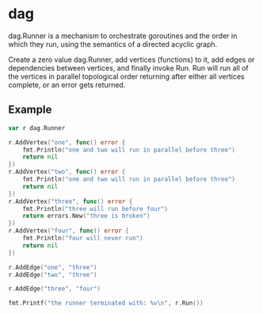 # dag

dag.Runner is a mechanism to orchestrate goroutines and the order in which they run, using the semantics of a directed acyclic graph.

Create a zero value dag.Runner, add vertices (functions) to it, add edges or dependencies between vertices, and finally invoke Run. Run will run all of the vertices in parallel topological order returning after either all vertices complete, or an error gets returned.

## Example

```go
var r dag.Runner

r.AddVertex("one", func() error {
    fmt.Println("one and two will run in parallel before three")
    return nil
})
r.AddVertex("two", func() error {
    fmt.Println("one and two will run in parallel before three")
    return nil
})
r.AddVertex("three", func() error {
    fmt.Println("three will run before four")
    return errors.New("three is broken")
})
r.AddVertex("four", func() error {
    fmt.Println("four will never run")
    return nil
})

r.AddEdge("one", "three")
r.AddEdge("two", "three")

r.AddEdge("three", "four")

fmt.Printf("the runner terminated with: %v\n", r.Run())
```